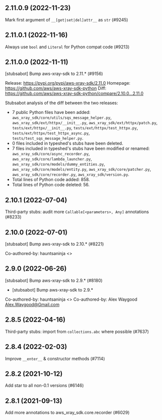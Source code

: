 ## 2.11.0.9 (2022-11-23)

Mark first argument of `__[get|set|del]attr__` as `str` (#9245)

## 2.11.0.1 (2022-11-16)

Always use `bool` and `Literal` for Python compat code (#9213)

## 2.11.0.0 (2022-11-11)

[stubsabot] Bump aws-xray-sdk to 2.11.* (#9156)

Release: https://pypi.org/pypi/aws-xray-sdk/2.11.0
Homepage: https://github.com/aws/aws-xray-sdk-python
Diff: https://github.com/aws/aws-xray-sdk-python/compare/2.10.0...2.11.0

Stubsabot analysis of the diff between the two releases:
 - 7 public Python files have been added: `aws_xray_sdk/core/utils/sqs_message_helper.py`, `aws_xray_sdk/ext/httpx/__init__.py`, `aws_xray_sdk/ext/httpx/patch.py`, `tests/ext/httpx/__init__.py`, `tests/ext/httpx/test_httpx.py`, `tests/ext/httpx/test_httpx_async.py`, `tests/test_sqs_message_helper.py`.
 - 0 files included in typeshed's stubs have been deleted.
 - 7 files included in typeshed's stubs have been modified or renamed: `aws_xray_sdk/core/async_recorder.py`, `aws_xray_sdk/core/lambda_launcher.py`, `aws_xray_sdk/core/models/dummy_entities.py`, `aws_xray_sdk/core/models/entity.py`, `aws_xray_sdk/core/patcher.py`, `aws_xray_sdk/core/recorder.py`, `aws_xray_sdk/version.py`.
 - Total lines of Python code added: 858.
 - Total lines of Python code deleted: 56.

## 2.10.1 (2022-07-04)

Third-party stubs: audit more `Callable[<parameters>, Any]` annotations (#8233)

## 2.10.0 (2022-07-01)

[stubsabot] Bump aws-xray-sdk to 2.10.* (#8221)

Co-authored-by: hauntsaninja <>

## 2.9.0 (2022-06-26)

[stubsabot] Bump aws-xray-sdk to 2.9.* (#8180)

* [stubsabot] Bump aws-xray-sdk to 2.9.*

Co-authored-by: hauntsaninja <>
Co-authored-by: Alex Waygood <Alex.Waygood@Gmail.com>

## 2.8.5 (2022-04-16)

Third-party stubs: import from `collections.abc` where possible (#7637)

## 2.8.4 (2022-02-03)

Improve `__enter__` & constructor methods (#7114)

## 2.8.2 (2021-10-12)

Add star to all non-0.1 versions (#6146)

## 2.8.1 (2021-09-13)

Add more annotations to aws_xray_sdk.core.recorder (#6029)

